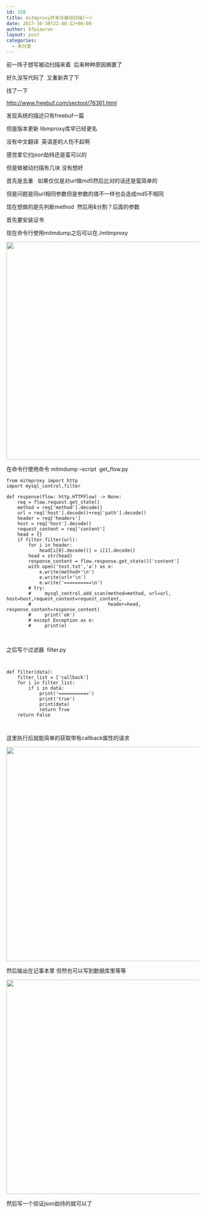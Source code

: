 ```yaml
---
id: 158
title: mitmproxy开发与被动扫描(一)
date: 2017-10-30T22:48:12+00:00
author: bfpiaoran
layout: post
categories:
  - 未分类
---
```

前一阵子想写被动扫描来着  后来种种原因搁置了

好久没写代码了  又重新弄了下

找了一下

http://www.freebuf.com/sectool/76361.html

发现系统的描述只有freebuf一篇

但是版本更新 libmproxy库早已经更名

没有中文翻译  英语差的人伤不起啊

感觉拿它扫json劫持还是蛮可以的

但是做被动扫描有几块 没有想好

首先是去重   如果仅仅是对url做md5然后比对的话还是蛮简单的

但是问题是同url相同参数但是参数的值不一样也会造成md5不相同

现在想做的是先判断method  然后用&分割？后面的参数

首先要安装证书

现在命令行使用mitmdump之后可以在./mitmproxy

<img class="alignnone size-large wp-image-159" src="http://www.cuijianxiong.top/wp-content/uploads/2017/10/1-1024x568.png" alt="" width="1024" height="568" srcset="http://www.cuijianxiong.top/wp-content/uploads/2017/10/1-1024x568.png 1024w, http://www.cuijianxiong.top/wp-content/uploads/2017/10/1-300x167.png 300w, http://www.cuijianxiong.top/wp-content/uploads/2017/10/1-768x426.png 768w, http://www.cuijianxiong.top/wp-content/uploads/2017/10/1-830x461.png 830w, http://www.cuijianxiong.top/wp-content/uploads/2017/10/1-230x128.png 230w, http://www.cuijianxiong.top/wp-content/uploads/2017/10/1-350x194.png 350w, http://www.cuijianxiong.top/wp-content/uploads/2017/10/1-480x266.png 480w, http://www.cuijianxiong.top/wp-content/uploads/2017/10/1.png 1198w" sizes="(max-width: 709px) 85vw, (max-width: 909px) 67vw, (max-width: 1362px) 62vw, 840px" /> 

在命令行使用命令 mitmdump &#8211;script  get_flow.py

<pre class="pure-highlightjs"><code class="">from mitmproxy import http
import mysql_control,filter

def response(flow: http.HTTPFlow) -&gt; None:
    req = flow.request.get_state()
    method = req['method'].decode()
    url = req['host'].decode()+req['path'].decode()
    header = req['headers']
    host = req['host'].decode()
    request_content = req['content']
    head = {}
    if filter.filter(url):
        for i in header:
            head[i[0].decode()] = i[1].decode()
        head = str(head)
        response_content = flow.response.get_state()['content']
        with open('test.txt','a') as e:
            e.write(method+'\n')
            e.write(url+'\n')
            e.write('==========\n')
        # try:
        #     mysql_control.add_scan(method=method, url=url, host=host,request_content=request_content,
        #                            header=head, response_content=response_content)
        #     print('ok')
        # except Exception as e:
        #     print(e)
</code></pre>

&nbsp;

之后写个过滤器  filter.py

<pre class="pure-highlightjs"><code class="">

def filter(data):
    filter_list = ['callback']
    for i in filter_list:
        if i in data:
            print('===========')
            print('true')
            print(data)
            return True
    return False


</code></pre>

这里执行后就能简单的获取带有callback属性的请求

<img class="alignnone size-large wp-image-160" src="http://www.cuijianxiong.top/wp-content/uploads/2017/10/1-1-1024x559.png" alt="" width="1024" height="559" srcset="http://www.cuijianxiong.top/wp-content/uploads/2017/10/1-1-1024x559.png 1024w, http://www.cuijianxiong.top/wp-content/uploads/2017/10/1-1-300x164.png 300w, http://www.cuijianxiong.top/wp-content/uploads/2017/10/1-1-768x419.png 768w, http://www.cuijianxiong.top/wp-content/uploads/2017/10/1-1-830x453.png 830w, http://www.cuijianxiong.top/wp-content/uploads/2017/10/1-1-230x126.png 230w, http://www.cuijianxiong.top/wp-content/uploads/2017/10/1-1-350x191.png 350w, http://www.cuijianxiong.top/wp-content/uploads/2017/10/1-1-480x262.png 480w" sizes="(max-width: 709px) 85vw, (max-width: 909px) 67vw, (max-width: 1362px) 62vw, 840px" /> 

然后输出在记事本里 但然也可以写到数据库里等等

<img class="alignnone size-large wp-image-161" src="http://www.cuijianxiong.top/wp-content/uploads/2017/10/1-2-1024x559.png" alt="" width="1024" height="559" srcset="http://www.cuijianxiong.top/wp-content/uploads/2017/10/1-2-1024x559.png 1024w, http://www.cuijianxiong.top/wp-content/uploads/2017/10/1-2-300x164.png 300w, http://www.cuijianxiong.top/wp-content/uploads/2017/10/1-2-768x419.png 768w, http://www.cuijianxiong.top/wp-content/uploads/2017/10/1-2-830x453.png 830w, http://www.cuijianxiong.top/wp-content/uploads/2017/10/1-2-230x126.png 230w, http://www.cuijianxiong.top/wp-content/uploads/2017/10/1-2-350x191.png 350w, http://www.cuijianxiong.top/wp-content/uploads/2017/10/1-2-480x262.png 480w" sizes="(max-width: 709px) 85vw, (max-width: 909px) 67vw, (max-width: 1362px) 62vw, 840px" /> 

然后写一个验证json劫持的就可以了

&nbsp;